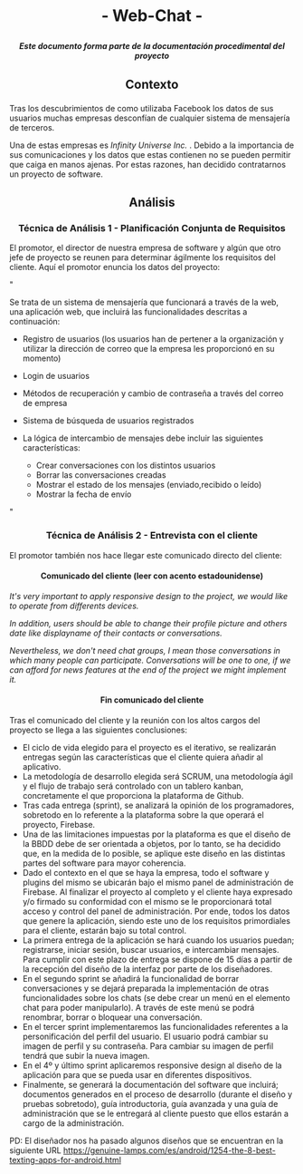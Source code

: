# <p align="center"> - Web-Chat - </p>
##### <p align="center"> _Este documento forma parte de la documentación procedimental del proyecto_ </p>
## <p align="center"> Contexto </p>

Tras los descubrimientos de como utilizaba Facebook los datos de sus usuarios muchas empresas desconfían de cualquier sistema de mensajería de terceros.

Una de estas empresas es _Infinity Universe Inc._ . Debido a la importancia de sus comunicaciones y los datos que estas contienen no se pueden permitir que caiga en manos ajenas. Por estas razones, han decidido contratarnos un proyecto de software.


## <p align="center"> Análisis </p>
### <p align="center"> Técnica de Análisis 1 - Planificación Conjunta de Requisitos </p>


El promotor, el director de nuestra empresa de software y algún que otro jefe de proyecto se reunen para determinar ágilmente los requisitos del cliente. Aquí el promotor enuncia los datos del proyecto:

"

Se trata de un sistema de mensajería que funcionará a través de la web, una aplicación web, que incluirá las funcionalidades descritas a continuación:
- Registro de usuarios (los usuarios han de pertener a la organización y utilizar la dirección de correo que la empresa les proporcionó en su momento)

- Login de usuarios

- Métodos de recuperación y cambio de contraseña a través del correo de empresa

- Sistema de búsqueda de usuarios registrados

- La lógica de intercambio de mensajes debe incluir las siguientes características:

    - Crear conversaciones con los distintos usuarios
    - Borrar las conversaciones creadas
    - Mostrar el estado de los mensajes (enviado,recibido o leído)
    - Mostrar la fecha de envío

"

### <p align="center"> Técnica de Análisis 2 - Entrevista con el cliente </p>

El promotor también nos hace llegar este comunicado directo del cliente:


#### <p align="center">Comunicado del cliente (leer con acento estadounidense)</p>
_It's very important to apply responsive design to the project, we would like to operate from differents devices._

_In addition, users should be able to change their profile picture and others date like displayname of their contacts or conversations._

_Nevertheless, we don't need chat groups, I mean those conversations in which many people can participate. Conversations will be one to one, if we can afford for news features at the end of the project we might implement it._




#### <p align="center"> Fin comunicado del cliente </P>

Tras el comunicado del cliente y la reunión con los altos cargos del proyecto se llega a las siguientes conclusiones:

- El ciclo de vida elegido para el proyecto es el iterativo, se realizarán entregas según las características que el cliente quiera añadir al aplicativo.
- La metodología de desarrollo elegida será SCRUM, una metodología ágil y el flujo de trabajo será controlado con un tablero kanban, concretamente el que proporciona la plataforma de Github.
- Tras cada entrega (sprint), se analizará la opinión de los programadores, sobretodo en lo referente a la plataforma sobre la que operará el proyecto, Firebase.
- Una de las limitaciones impuestas por la plataforma es que el diseño de la BBDD debe de ser orientada a objetos, por lo tanto, se ha decidido que, en la medida de lo posible, se aplique este diseño en las distintas partes del software para mayor coherencia.
- Dado el contexto en el que se haya la empresa, todo el software y plugins del mismo se ubicarán bajo el mismo panel de administración de Firebase. Al finalizar el proyecto al completo y el cliente haya expresado y/o firmado su conformidad con el mismo se le proporcionará total acceso y control del panel de administración. Por ende, todos los datos que genere la aplicación, siendo este uno de los requisitos primordiales para el cliente, estarán bajo su total control.
- La primera entrega de la aplicación se hará cuando los usuarios puedan; registrarse, iniciar sesión, buscar usuarios, e intercambiar mensajes. Para cumplir con este plazo de entrega se dispone de 15 días a partir de la recepción del diseño de la interfaz por parte de los diseñadores.
- En el segundo sprint se añadirá la funcionalidad de borrar conversaciones y se dejará preparada la implementación de otras funcionalidades sobre los chats (se debe crear un menú en el elemento chat para poder manipularlo). A través de este menú se podrá renombrar, borrar o bloquear una conversación.
- En el tercer sprint implementaremos las funcionalidades referentes a la personificación del perfil del usuario. El usuario podrá cambiar su imagen de perfil y su contraseña. Para cambiar su imagen de perfil tendrá que subir la nueva imagen.
- En el 4º y último sprint aplicaremos responsive design al diseño de la aplicación para que se pueda usar en diferentes dispositivos.
- Finalmente, se generará la documentación del software que incluirá; documentos generados en el proceso de desarrollo (durante el diseño y pruebas sobretodo), guía introductoria, guía avanzada y una guía de administración que se le entregará al cliente puesto que ellos estarán a cargo de la administración.

PD: El diseñador nos ha pasado algunos diseños que se encuentran en la siguiente URL https://genuine-lamps.com/es/android/1254-the-8-best-texting-apps-for-android.html